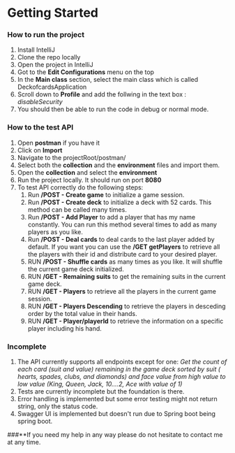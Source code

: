 # Getting Started

### How to run the project
1. Install IntelliJ
2. Clone the repo locally
3. Open the project in IntelliJ
4. Got to the **Edit Configurations** menu on the top
5. In the **Main class** section, select the main class which is called DeckofcardsApplication
6. Scroll down to **Profile** and add the follwing in the text box : *disableSecurity*
7. You should then be able to run the code in debug or normal mode.

### How to the test API
1. Open **postman** if you have it
2. Click on **Import**
3. Navigate to the projectRoot/postman/ 
4. Select both the **collection** and the **environment** files and import them.
5. Open the **collection** and select the **environment** 
6. Run the project locally. It should run on port **8080**
7. To test API correctly do the following steps:
   1. Run **/POST - Create game** to initialize a game session.
   2. Run **/POST - Create deck** to initialize a deck with 52 cards. This method can be called many times.
   3. Run **/POST - Add Player** to add a player that has my name constantly. You can run this method several times to add as many players as you like.
   4. Run **/POST - Deal cards** to deal cards to the last player added by default. If you want you can use the **/GET getPlayers** to retrieve all the players with their id and distribute card to your desired player.
   5. RUN **/POST - Shuffle cards** as many times as you like. It will shuffle the current game deck initialized.
   6. RUN **/GET - Remaining suits** to get the remaining suits in the current game deck.
   7. RUN **/GET - Players** to retrieve all the players in the current game session.
   8. RUN **/GET - Players Descending** to retrieve the players in desceding order by the total value in their hands.
   9. RUN **/GET - Player/playerId** to retrieve the information on a specific player including his hand.

### Incomplete
1. The API currently supports all endpoints except for one: *Get the count of each card (suit and value) remaining in the game deck sorted by suit ( hearts, spades, clubs, and diamonds) and face value from high value to low value (King, Queen, Jack, 10….2, Ace with value of 1)*
2. Tests are currently incomplete but the foundation is there. 
3. Error handling is implemented but some error testing might not return string, only the status code.
4. Swagger UI is implemented but doesn't run due to Spring boot being spring boot.

###**If you need my help in any way please do not hesitate to contact me at any time.
